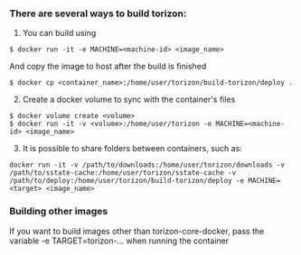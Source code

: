 ### There are several ways to build torizon:

1. You can build using 
```
$ docker run -it -e MACHINE=<machine-id> <image_name>
```
And copy the image to host after the build is finished
```
$ docker cp <container_name>:/home/user/torizon/build-torizon/deploy .
```

2. Create a docker volume to sync with the container's files
```
$ docker volume create <volume>
$ docker run -it -v <volume>:/home/user/torizon -e MACHINE=<machine-id> <image_name>
```

3. It is possible to share folders between containers, such as:
```
docker run -it -v /path/to/downloads:/home/user/torizon/downloads -v /path/to/sstate-cache:/home/user/torizon/sstate-cache -v /path/to/deploy:/home/user/torizon/build-torizon/deploy -e MACHINE=<target> <image_name>
```

### Building other images

If you want to build images other than torizon-core-docker, pass the variable -e TARGET=torizon-... when running the container